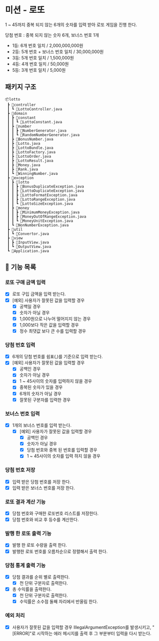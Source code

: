# 미션 - 로또

1 ~ 45까지 중복 되지 않는 6개의 숫자를 입력 받아 로또 게임을 진행 한다.

당첨 번호 : 중복 되지 않는 숫자 6개, 보너스 번호 1개

- 1등: 6개 번호 일치 / 2,000,000,000원
- 2등: 5개 번호 + 보너스 번호 일치 / 30,000,000원
- 3등: 5개 번호 일치 / 1,500,000원
- 4등: 4개 번호 일치 / 50,000원
- 5등: 3개 번호 일치 / 5,000원
## 패키지 구조

```
📦lotto
 ┣ 📂controller
 ┃ ┗ 📜LottoController.java
 ┣ 📂domain
 ┃ ┣ 📂constant
 ┃ ┃ ┗ 📜LottoConstant.java
 ┃ ┣ 📂number
 ┃ ┃ ┣ 📜NumberGenerator.java
 ┃ ┃ ┗ 📜RandomNumberGenerator.java
 ┃ ┣ 📜BonusNumber.java
 ┃ ┣ 📜Lotto.java
 ┃ ┣ 📜LottoBundle.java
 ┃ ┣ 📜LottoFactory.java
 ┃ ┣ 📜LottoOrder.java
 ┃ ┣ 📜LottoResult.java
 ┃ ┣ 📜Money.java
 ┃ ┣ 📜Rank.java
 ┃ ┗ 📜WinningNumber.java
 ┣ 📂exception
 ┃ ┣ 📂lotto
 ┃ ┃ ┣ 📜BonusDuplicateException.java
 ┃ ┃ ┣ 📜LottoDuplicateException.java
 ┃ ┃ ┣ 📜LottoFormatException.java
 ┃ ┃ ┣ 📜LottoRangeException.java
 ┃ ┃ ┗ 📜LottoSizeException.java
 ┃ ┣ 📂money
 ┃ ┃ ┣ 📜MinimumMoneyException.java
 ┃ ┃ ┣ 📜MoneyOutOfRangeException.java
 ┃ ┃ ┗ 📜MoneyUnitException.java
 ┃ ┗ 📜NonNumberException.java
 ┣ 📂util
 ┃ ┗ 📜Convertor.java
 ┣ 📂view
 ┃ ┣ 📜InputView.java
 ┃ ┗ 📜OutputView.java
 ┗ 📜Application.java

```
## 🚀 기능 목록

### 로또 구매 금액 입력
- [X] 로또 구입 금액을 입력 받는다.
- [X] [예외] 사용자가 잘못된 값을 입력할 경우
  - [X] 공백일 경우
  - [X] 숫자가 아닐 경우
  - [X] 1,000원으로 나누어 떨어지지 않는 경우
  - [X] 1,000보다 작은 값을 입력할 경우
  - [X] 정수 최댓값 보다 큰 수를 입력할 경우

### 당첨 번호 입력
- [X] 6개의 당첨 번호를 쉼표(,)를 기준으로 입력 받는다.
- [X] [예외] 사용자가 잘못된 값을 입력할 경우
  - [X] 공백인 경우
  - [X] 숫자가 아닐 경우
  - [X] 1 ~ 45사이의 숫자를 입력하지 않을 경우
  - [X] 중복된 숫자가 있을 경우
  - [X] 6개의 숫자가 아닐 경우
  - [X] 잘못된 구분자를 입력한 경우

### 보너스 번호 입력
- [X] 1개의 보너스 번호를 입력 받는다.
  - [X] [예외] 사용자가 잘못된 값을 입력할 경우
    - [X] 공백인 경우
    - [X] 숫자가 아닐 경우
    - [X] 당첨 번호와 중복 된 번호를 입력할 경우
    - [X] 1 ~ 45사이의 숫자를 입력 하지 않을 경우

### 당첨 번호 저장
- [X] 입력 받은 당첨 번호를 저장 한다.
- [X] 입력 받은 보너스 번호를 저장 한다.

### 로또 결과 계산 기능
- [X] 당첨 번호와 구매한 로또번호 리스트를 저장한다.
- [X] 당첨 번호와 비교 후 등수를 계산한다.

### 발행 한 로또 출력 기능
- [X] 발행 한 로또 수량을 출력 한다.
- [X] 발행한 로또 번호를 오름차순으로 정렬해서 출력 한다.

### 당첨 통계 출력 기능
- [X] 당첨 결과를 순위 별로 출력한다.
  - [X] 천 단위 구분자로 출력한다.
- [X] 총 수익률을 출력한다.
  - [X] 천 단위 구분자로 출력한다.
  - [X] 수익률은 소수점 둘째 자리에서 반올림 한다.

### 예외 처리
- [X] 사용자가 잘못된 값을 입력할 경우 IllegalArgumentException를 발생시키고, "[ERROR]"로 시작하는 에러 메시지를 출력 후 그 부분부터 입력을 다시 받는다.